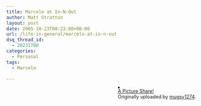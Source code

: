 ```yaml
---
title: Marcelo at In-N-Out
author: Matt Stratton
layout: post
date: 2005-10-23T00:23:00+00:00
url: /life-in-general/marcelo-at-in-n-out
dsq_thread_id:
  - 28231700
categories:
  - Personal
tags:
  - Marcelo

---
```

<div style="float:right;margin-left:10px;margin-bottom:10px;">
  <a href="https://www.flickr.com/photos/mugsy/54992636/" title="photo sharing"><img src="https://static.flickr.com/31/54992636_72becc1726_m.jpg" alt="" style="border:solid 2px #000000;" /></a> <br /> <span style="font-size:.9em;margin-top:0;"> <a href="https://www.flickr.com/photos/mugsy/54992636/">A Picture Share!</a> <br /> Originally uploaded by <a href="https://www.flickr.com/people/mugsy/">mugsy1274</a>. </span>
</div>
